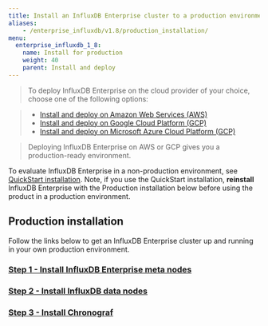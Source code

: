 ```yaml
---
title: Install an InfluxDB Enterprise cluster to a production environment
aliases:
    - /enterprise_influxdb/v1.8/production_installation/
menu:
  enterprise_influxdb_1_8:
    name: Install for production
    weight: 40
    parent: Install and deploy
---
```


> To deploy InfluxDB Enterprise on the cloud provider of your choice, choose one of the following options:

>* [Install and deploy on Amazon Web Services (AWS)](/enterprise_influxdb/v1.8/install-and-deploy/deploying/aws/)
>* [Install and deploy on Google Cloud Platform (GCP)](/enterprise_influxdb/v1.8/install-and-deploy/deploying/google-cloud-platform/)
>* [Install and deploy on Microsoft Azure Cloud Platform (GCP)](/enterprise_influxdb/v1.8/install-and-deploy/deploying/azure/)

> Deploying InfluxDB Enterprise on AWS or GCP gives you a production-ready environment.

To evaluate InfluxDB Enterprise in a non-production environment, see
 [QuickStart installation](/enterprise_influxdb/v1.8/install-and-deploy/quickstart_installation). Note, if you use the QuickStart installation, **reinstall** InfluxDB Enterprise with the Production installation below before using the product in a production environment.

## Production installation

Follow the links below to get an InfluxDB Enterprise cluster up and running in your own production environment.

### [Step 1 - Install InfluxDB Enterprise meta nodes](/enterprise_influxdb/v1.8/install-and-deploy/production_installation/meta_node_installation/)
### [Step 2 - Install InfluxDB data nodes](/enterprise_influxdb/v1.8/install-and-deploy/production_installation/data_node_installation/)
### [Step 3 - Install Chronograf](/enterprise_influxdb/v1.8/install-and-deploy/production_installation/chrono_install/)
